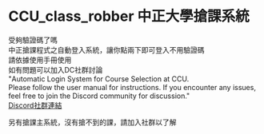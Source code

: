 # CCU_class_robber 中正大學搶課系統
受夠驗證碼了嗎 \
中正搶課程式之自動登入系統，讓你點兩下即可登入不用驗證碼 \
請依據使用手冊使用\
如有問題可以加入DC社群討論\
"Automatic Login System for Course Selection at CCU. \
Please follow the user manual for instructions. If you encounter any issues, feel free to join the Discord community for discussion." \
[Discord社群連結](<https://discord.gg/KtcVPCu9ss>)

另有搶課主系統，沒有搶不到的課，請加入社群以了解
